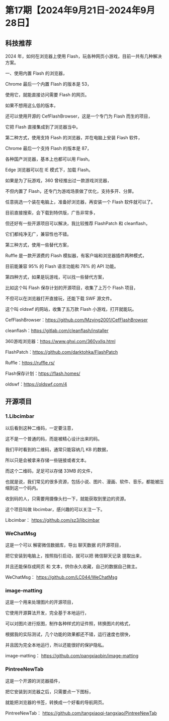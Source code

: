 # 第17期【2024年9月21日-2024年9月28日】

## 科技推荐

2024 年，如何在浏览器上使用 Flash，玩各种网页小游戏，目前一共有几种解决方案。

一、使用内置 Flash 的浏览器，

Chrome 最后一个内置 Flash 的版本是 53，

使用它，就能直接访问需要 Flash 的网页。

如果不想用这么低的版本，

还可以使用开源的 CefFlashBrowser，这是一个专门为 Flash 而生的项目，

它把 Flash 直接集成到了浏览器当中。

第二种方式，使用支持 Flash 的浏览器，并在电脑上安装 Flash 软件，

Chrome 最后一个支持 Flash 的版本是 87，

各种国产浏览器，基本上也都可以用 Flash。

Edge 浏览器可以在 IE 模式下，加载 Flash。

如果是为了玩游戏，360 曾经推出过一款游戏浏览器，

不但内置了 Flash，还专门为游戏场景做了优化，支持多开、分屏。

任意挑选一个装在电脑上，准备好浏览器，再安装一个 Flash 软件就可以了。

目前直接搜索，会下载到特供版，广告非常多，

但还好有一些开源项目可以解决，我比较推荐 FlashPatch 和 cleanflash，

它们都纯净无广，兼容性也不错。

第三种方式，使用一些替代方案，

Ruffle 是一款开源费的 Flash 模拟器，有客户端和浏览器插件两种模式，

目前能兼容 95% 的 Flash 语言功能和 78% 的 API 功能。

第四种方式，如果是玩游戏，可以找一些替代方案，

比如这个叫 Flash 保存计划的开源项目，收集了上万个 Flash 项目，

不但可以在浏览器打开直接玩，还能下载 SWF 源文件。

这个叫 oldswf 的网站，收集了五万款 Flash 小游戏，打开就能玩。

CefFlashBrowser：https://github.com/Mzying2001/CefFlashBrowser

cleanflash：https://gitlab.com/cleanflash/installer

360游戏浏览器：https://www.ghxi.com/360yxllq.html

FlashPatch：https://github.com/darktohka/FlashPatch

Ruffle：https://ruffle.rs/

Flash保存计划：https://flash.homes/

oldswf：https://oldswf.com/4


## 开源项目


### 1.Libcimbar

以后看到这种二维码，一定要注意，

这不是一个普通的码，而是被精心设计出来的码。

我们平时看到的二维码，通常只能容纳几 KB 的数据，

所以只是会被拿来存储一些链接或者文本。

而这个二维码，足足可以存储 33MB 的文件，

也就是说，我们常见的很多资源，包括小说、图片、漫画、软件、音乐，都能被压缩到这一个码内。

收到码的人，只需要用摄像头扫一下，就能获取到里边的资源。

这个项目叫做 libcimbar，感兴趣的可以关注一下。

Libcimbar：
https://github.com/sz3/libcimbar

### WeChatMsg

这是一个可以 解密微信数据库，导出 聊天数据 的开源项目，

把它安装到电脑上，按照指引启动，就可以把 微信聊天记录 提取出来，

并且还能保存成网页 和 文本，供你永久收藏，自己的数据自己做主。

WeChatMsg：
https://github.com/LC044/WeChatMsg

### image-matting

这是一个用来处理图片的开源项目，

它使用开源算法开发，完全基于本地运行，

可以对图片进行抠图，制作各种样式的证件照，转换图片的格式，

根据我的实际测试，几个功能的效果都还不错，运行速度也很快，

并且因为完全本地运行，所以还能很好的保护隐私。

image-matting：
https://github.com/pangxiaobin/image-matting


### PintreeNewTab

这是一个开源的浏览器插件，

把它安装到浏览器之后，只需要点一下图标，

就能把浏览器的书签，转换成一个好看的导航网页。

PintreeNewTab：
https://github.com/tangxiaoqi-tangxiao/PintreeNewTab
